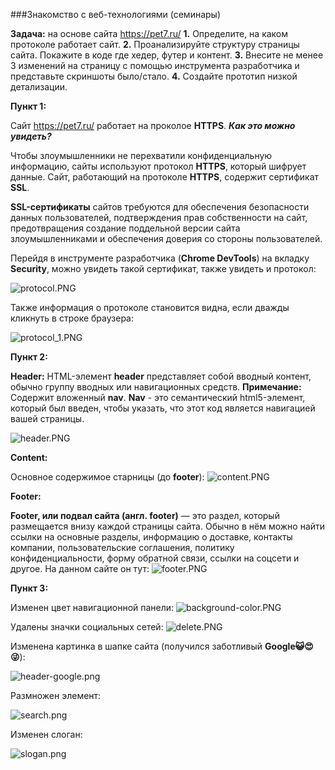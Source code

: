 ###Знакомство с веб-технологиями (семинары)

**Задача:** на основе сайта https://pet7.ru/
**1.** Определите, на каком протоколе работает сайт.
**2.** Проанализируйте структуру страницы сайта. Покажите в коде где хедер, футер и контент.
**3.** Внесите не менее 3 изменений на страницу с помощью инструмента разработчика и представьте скриншоты было/стало.
**4.** Создайте прототип низкой детализации.

**Пункт 1:**

Сайт https://pet7.ru/ работает на проколое **HTTPS**.
_**Как это можно увидеть?**_

Чтобы злоумышленники не перехватили конфиденциальную информацию, сайты используют протокол **HTTPS**, который шифрует данные.
Сайт, работающий на протоколе **HTTPS**, содержит сертификат **SSL**.

**SSL-сертификаты** сайтов требуются для обеспечения безопасности данных пользователей, подтверждения прав собственности на сайт, предотвращения создание поддельной версии сайта злоумышленниками и обеспечения доверия со стороны пользователей. 

Перейдя в инструменте разработчика (**Chrome DevTools**) на вкладку **Security**, можно увидеть такой сертификат, также увидеть и протокол:

![protocol.PNG](protocol.PNG)

Также информация о протоколе становится видна, если дважды кликнуть в строке браузера:

![protocol_1.PNG](protocol_1.PNG)

**Пункт 2:**

**Header:**
HTML-элемент **header** представляет собой вводный контент, обычно группу вводных или навигационных средств.
**Примечание:**
Содержит вложенный **nav**.
**Nav** - это семантический html5-элемент, который был введен, чтобы указать, что этот код является навигацией вашей страницы.

![header.PNG](header.PNG)

**Content:**

Основное содержимое старницы (до **footer**):
![content.PNG](content.PNG)

**Footer:**

**Footer, или подвал сайта (англ. footer)** — это раздел, который размещается внизу каждой страницы сайта. Обычно в нём можно найти ссылки на основные разделы, информацию о доставке, контакты компании, пользовательские соглашения, политику конфиденциальности, форму обратной связи, ссылки на соцсети и другое.
На данном сайте он тут:
![footer.PNG](footer.PNG)

**Пункт 3:**

Изменен цвет навигационной панели:
![background-color.PNG](background-color.PNG)

Удалены значки социальных сетей:
![delete.PNG](delete.PNG)

Изменена картинка в шапке сайта (получился заботливый **Google😺😍😜**):

![header-google.png](header-google.png)

Размножен  элемент:

![search.png](search.png) 

Изменен слоган:

![slogan.png](slogan.png) 